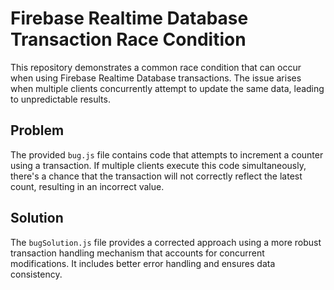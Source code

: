 # Firebase Realtime Database Transaction Race Condition

This repository demonstrates a common race condition that can occur when using Firebase Realtime Database transactions.  The issue arises when multiple clients concurrently attempt to update the same data, leading to unpredictable results.

## Problem

The provided `bug.js` file contains code that attempts to increment a counter using a transaction. If multiple clients execute this code simultaneously, there's a chance that the transaction will not correctly reflect the latest count, resulting in an incorrect value.

## Solution

The `bugSolution.js` file provides a corrected approach using a more robust transaction handling mechanism that accounts for concurrent modifications. It includes better error handling and ensures data consistency.